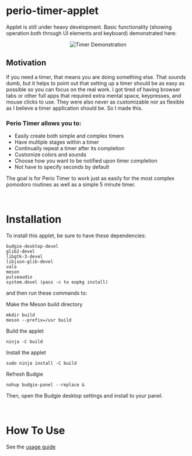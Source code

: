 # perio-timer-applet
Applet is still under heavy development. Basic functionality (showing operation both through UI elements and keyboard) demonstrated here:
<p align="center">
  <img src="data/style/demo.GIF" alt="Timer Demonstration"/>
</p>


## Motivation
If you need a timer, that means you are doing something else. That sounds dumb, but it helps to point out that setting up a timer should be as easy as possible so you can focus on the real work. I got tired of having browser tabs or other full apps that required extra mental space, keypresses, and mouse clicks to use. They were also never as customizable nor as flexible as I believe a timer application should be. So I made this.

### Perio Timer allows you to:
- Easily create both simple and complex timers
- Have multiple stages within a timer
- Continually repeat a timer after its completion
- Customize colors and sounds
- Choose how you want to be notified upon timer completion
- Not have to specify seconds by default

The goal is for Perio Timer to work just as easily for the most complex pomodoro routines as well as a simple 5 minute timer.

</br>

# Installation
To install this applet, be sure to have these dependencies:</br>
```
budgie-desktop-devel
glib2-devel
libgtk-3-devel
libjson-glib-devel
vala
meson
pulseaudio
system.devel (pass -c to eopkg install)
```

and then run these commands to:

Make the Meson build directory
```
mkdir build
meson --prefix=/usr build
```

Build the applet
```
ninja -C build
```

Install the applet
```
sudo ninja install -C build
```

Refresh Budgie
```
nohup budgie-panel --replace &
```

Then, open the Budgie desktop settings and install to your panel.

</br>

# How To Use
See the <a href="https://github.com/jm-brennan/perio-timer-applet/blob/master/GUIDE.md">usage guide</a>

